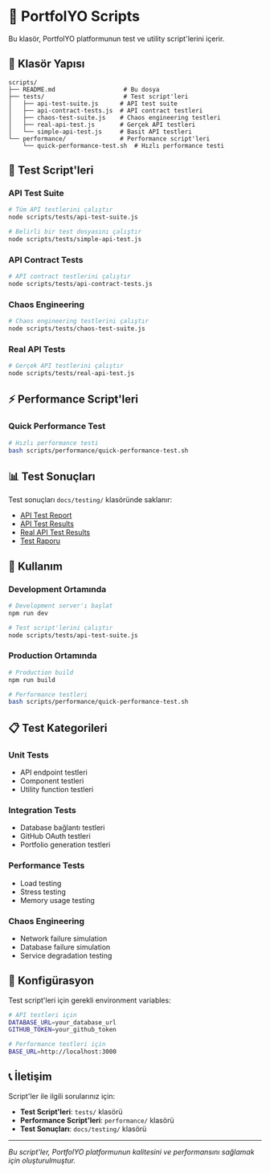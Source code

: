 # 🔧 PortfolYO Scripts

Bu klasör, PortfolYO platformunun test ve utility script'lerini içerir.

## 📁 Klasör Yapısı

```
scripts/
├── README.md                   # Bu dosya
├── tests/                      # Test script'leri
│   ├── api-test-suite.js      # API test suite
│   ├── api-contract-tests.js  # API contract testleri
│   ├── chaos-test-suite.js    # Chaos engineering testleri
│   ├── real-api-test.js       # Gerçek API testleri
│   └── simple-api-test.js     # Basit API testleri
└── performance/               # Performance script'leri
    └── quick-performance-test.sh  # Hızlı performance testi
```

## 🧪 Test Script'leri

### **API Test Suite**
```bash
# Tüm API testlerini çalıştır
node scripts/tests/api-test-suite.js

# Belirli bir test dosyasını çalıştır
node scripts/tests/simple-api-test.js
```

### **API Contract Tests**
```bash
# API contract testlerini çalıştır
node scripts/tests/api-contract-tests.js
```

### **Chaos Engineering**
```bash
# Chaos engineering testlerini çalıştır
node scripts/tests/chaos-test-suite.js
```

### **Real API Tests**
```bash
# Gerçek API testlerini çalıştır
node scripts/tests/real-api-test.js
```

## ⚡ Performance Script'leri

### **Quick Performance Test**
```bash
# Hızlı performance testi
bash scripts/performance/quick-performance-test.sh
```

## 📊 Test Sonuçları

Test sonuçları `docs/testing/` klasöründe saklanır:
- [API Test Report](../docs/testing/API_TEST_REPORT.md)
- [API Test Results](../docs/testing/API_TEST_RESULTS.md)
- [Real API Test Results](../docs/testing/REAL_API_TEST_RESULTS.md)
- [Test Raporu](../docs/testing/TEST_RAPORU.md)

## 🚀 Kullanım

### **Development Ortamında**
```bash
# Development server'ı başlat
npm run dev

# Test script'lerini çalıştır
node scripts/tests/api-test-suite.js
```

### **Production Ortamında**
```bash
# Production build
npm run build

# Performance testleri
bash scripts/performance/quick-performance-test.sh
```

## 📋 Test Kategorileri

### **Unit Tests**
- API endpoint testleri
- Component testleri
- Utility function testleri

### **Integration Tests**
- Database bağlantı testleri
- GitHub OAuth testleri
- Portfolio generation testleri

### **Performance Tests**
- Load testing
- Stress testing
- Memory usage testing

### **Chaos Engineering**
- Network failure simulation
- Database failure simulation
- Service degradation testing

## 🔧 Konfigürasyon

Test script'leri için gerekli environment variables:
```bash
# API testleri için
DATABASE_URL=your_database_url
GITHUB_TOKEN=your_github_token

# Performance testleri için
BASE_URL=http://localhost:3000
```

## 📞 İletişim

Script'ler ile ilgili sorularınız için:
- **Test Script'leri**: `tests/` klasörü
- **Performance Script'leri**: `performance/` klasörü
- **Test Sonuçları**: `docs/testing/` klasörü

---

*Bu script'ler, PortfolYO platformunun kalitesini ve performansını sağlamak için oluşturulmuştur.* 